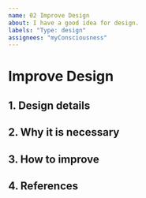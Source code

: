 ```yaml
---
name: 02 Improve Design
about: I have a good idea for design.
labels: "Type: design"
assignees: "myConsciousness"
---
```


# Improve Design

## 1. Design details

## 2. Why it is necessary

## 3. How to improve

## 4. References
